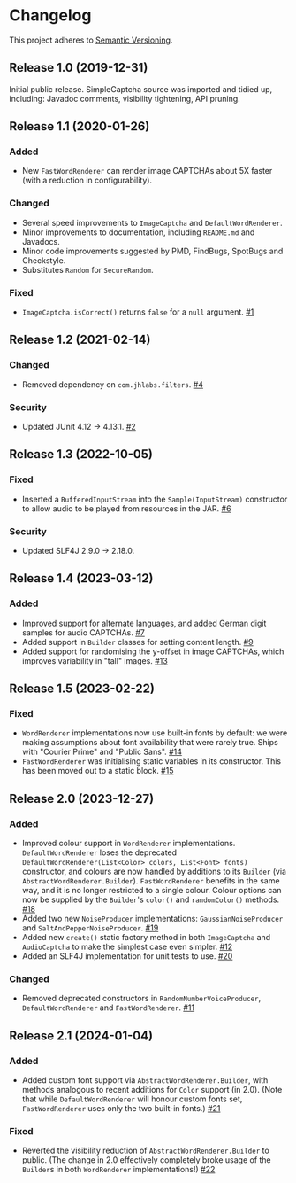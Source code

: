# Changelog

This project adheres to [Semantic
Versioning](https://semver.org/spec/v2.0.0.html).

## Release 1.0 (2019-12-31)

Initial public release. SimpleCaptcha source was imported and tidied
up, including: Javadoc comments, visibility tightening, API pruning.


## Release 1.1 (2020-01-26)

### Added
- New `FastWordRenderer` can render image CAPTCHAs about 5X faster
  (with a reduction in configurability).

### Changed
- Several speed improvements to `ImageCaptcha` and
  `DefaultWordRenderer`.
- Minor improvements to documentation, including `README.md` and
  Javadocs.
- Minor code improvements suggested by PMD, FindBugs, SpotBugs and
  Checkstyle.
- Substitutes `Random` for `SecureRandom`.

### Fixed
- `ImageCaptcha.isCorrect()` returns `false` for a `null`
  argument. [#1](https://github.com/logicsquad/nanocaptcha/issues/1)


## Release 1.2 (2021-02-14)

### Changed
- Removed dependency on `com.jhlabs.filters`.
  [#4](https://github.com/logicsquad/nanocaptcha/issues/4)

### Security
- Updated JUnit 4.12 → 4.13.1.
  [#2](https://github.com/logicsquad/nanocaptcha/issues/2)


## Release 1.3 (2022-10-05)

### Fixed
- Inserted a `BufferedInputStream` into the `Sample(InputStream)`
  constructor to allow audio to be played from resources in the
  JAR. [#6](https://github.com/logicsquad/nanocaptcha/issues/6)

### Security
- Updated SLF4J 2.9.0 → 2.18.0.


## Release 1.4 (2023-03-12)

### Added
- Improved support for alternate languages, and added German digit
  samples for audio
  CAPTCHAs. [#7](https://github.com/logicsquad/nanocaptcha/issues/7)
- Added support in `Builder` classes for setting content
  length. [#9](https://github.com/logicsquad/nanocaptcha/issues/9)
- Added support for randomising the y-offset in image CAPTCHAs, which
  improves variability in "tall"
  images. [#13](https://github.com/logicsquad/nanocaptcha/issues/13)


## Release 1.5 (2023-02-22)

### Fixed
- `WordRenderer` implementations now use built-in fonts by default: we
  were making assumptions about font availability that were rarely
  true. Ships with "Courier Prime" and "Public
  Sans". [#14](https://github.com/logicsquad/nanocaptcha/issues/14)
- `FastWordRenderer` was initialising static variables in its
  constructor. This has been moved out to a static
  block. [#15](https://github.com/logicsquad/nanocaptcha/issues/15)


## Release 2.0 (2023-12-27)

### Added
- Improved colour support in `WordRenderer`
  implementations. `DefaultWordRenderer` loses the deprecated
  `DefaultWordRenderer(List<Color> colors, List<Font> fonts)`
  constructor, and colours are now handled by additions to its
  `Builder` (via `AbstractWordRenderer.Builder`). `FastWordRenderer`
  benefits in the same way, and it is no longer restricted to a single
  colour. Colour options can now be supplied by the `Builder`'s
  `color()` and `randomColor()`
  methods. [#18](https://github.com/logicsquad/nanocaptcha/issues/18)
- Added two new `NoiseProducer` implementations:
  `GaussianNoiseProducer` and
  `SaltAndPepperNoiseProducer`. [#19](https://github.com/logicsquad/nanocaptcha/issues/19)
- Added new `create()` static factory method in both `ImageCaptcha`
  and `AudioCaptcha` to make the simplest case even
  simpler. [#12](https://github.com/logicsquad/nanocaptcha/issues/12)
- Added an SLF4J implementation for unit tests to
  use. [#20](https://github.com/logicsquad/nanocaptcha/issues/20)

### Changed
- Removed deprecated constructors in `RandomNumberVoiceProducer`,
  `DefaultWordRenderer` and
  `FastWordRenderer`. [#11](https://github.com/logicsquad/nanocaptcha/issues/11)


## Release 2.1 (2024-01-04)

### Added
- Added custom font support via `AbstractWordRenderer.Builder`, with
  methods analogous to recent additions for `Color` support (in
  2.0). (Note that while `DefaultWordRenderer` will honour custom
  fonts set, `FastWordRenderer` uses only the two built-in fonts.)
  [#21](https://github.com/logicsquad/nanocaptcha/issues/21)

### Fixed
- Reverted the visibility reduction of `AbstractWordRenderer.Builder`
  to public. (The change in 2.0 effectively completely broke usage of
  the `Builder`s in both `WordRenderer` implementations!)
  [#22](https://github.com/logicsquad/nanocaptcha/issues/22)
